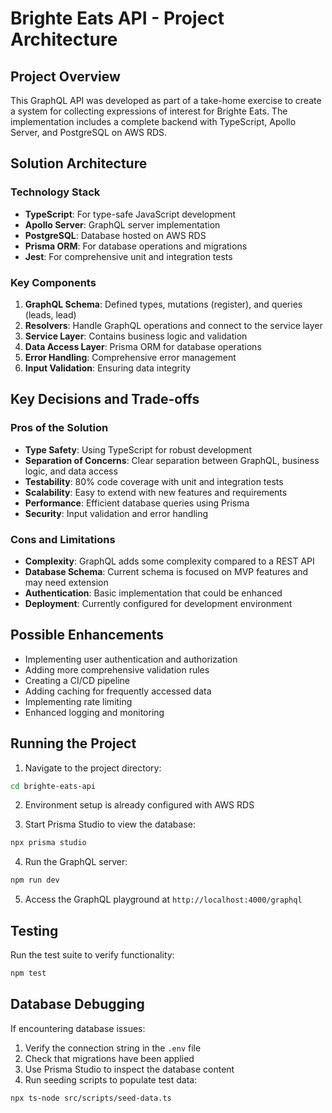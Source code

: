 # Brighte Eats API - Project Architecture

## Project Overview

This GraphQL API was developed as part of a take-home exercise to create a system for collecting expressions of interest for Brighte Eats. The implementation includes a complete backend with TypeScript, Apollo Server, and PostgreSQL on AWS RDS.

## Solution Architecture

### Technology Stack
- **TypeScript**: For type-safe JavaScript development
- **Apollo Server**: GraphQL server implementation
- **PostgreSQL**: Database hosted on AWS RDS
- **Prisma ORM**: For database operations and migrations
- **Jest**: For comprehensive unit and integration tests

### Key Components
1. **GraphQL Schema**: Defined types, mutations (register), and queries (leads, lead)
2. **Resolvers**: Handle GraphQL operations and connect to the service layer
3. **Service Layer**: Contains business logic and validation
4. **Data Access Layer**: Prisma ORM for database operations
5. **Error Handling**: Comprehensive error management
6. **Input Validation**: Ensuring data integrity

## Key Decisions and Trade-offs

### Pros of the Solution
- **Type Safety**: Using TypeScript for robust development
- **Separation of Concerns**: Clear separation between GraphQL, business logic, and data access
- **Testability**: 80% code coverage with unit and integration tests
- **Scalability**: Easy to extend with new features and requirements
- **Performance**: Efficient database queries using Prisma
- **Security**: Input validation and error handling

### Cons and Limitations
- **Complexity**: GraphQL adds some complexity compared to a REST API
- **Database Schema**: Current schema is focused on MVP features and may need extension
- **Authentication**: Basic implementation that could be enhanced
- **Deployment**: Currently configured for development environment

## Possible Enhancements
- Implementing user authentication and authorization
- Adding more comprehensive validation rules
- Creating a CI/CD pipeline
- Adding caching for frequently accessed data
- Implementing rate limiting
- Enhanced logging and monitoring

## Running the Project

1. Navigate to the project directory:
```bash
cd brighte-eats-api
```

2. Environment setup is already configured with AWS RDS

3. Start Prisma Studio to view the database:
```bash
npx prisma studio
```

4. Run the GraphQL server:
```bash
npm run dev
```

5. Access the GraphQL playground at `http://localhost:4000/graphql`

## Testing

Run the test suite to verify functionality:
```bash
npm test
```

## Database Debugging
If encountering database issues:
1. Verify the connection string in the `.env` file
2. Check that migrations have been applied
3. Use Prisma Studio to inspect the database content
4. Run seeding scripts to populate test data:
```bash
npx ts-node src/scripts/seed-data.ts
``` 
